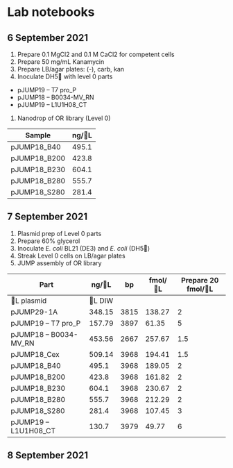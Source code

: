# Lab notebooks

## 6 September 2021

1. Prepare 0.1 MgCl2 and 0.1 M CaCl2 for competent cells
2. Prepare 50 mg/mL Kanamycin
3. Prepare LB/agar plates: (-), carb, kan
4. Inoculate DH5 with level 0 parts

- pJUMP19 – T7 pro\_P
- pJUMP18 – B0034-MV\_RN
- pJUMP19 – L1U1H08\_CT

1. Nanodrop of OR library (Level 0)

| Sample | ng/L |
| --- | --- |
| pJUMP18\_B40 | 495.1 |
| pJUMP18\_B200 | 423.8 |
| pJUMP18\_B230 | 604.1 |
| pJUMP18\_B280 | 555.7 |
| pJUMP18\_S280 | 281.4 |

## 7 September 2021

1. Plasmid prep of Level 0 parts
2. Prepare 60% glycerol
3. Inoculate _E. coli_ BL21 (DE3) and _E. coli_ (DH5)
4. Streak Level 0 cells on LB/agar plates
5. JUMP assembly of OR library

| Part | ng/L | bp | fmol/L | Prepare 20 fmol/L |
| --- | --- | --- | --- | --- |
| L plasmid | L DIW |
| pJUMP29-1A | 348.15 | 3815 | 138.27 | 2 | 13 |
| pJUMP19 – T7 pro\_P | 157.79 | 3897 | 61.35 | 5 | 10 |
| pJUMP18 – B0034-MV\_RN | 453.56 | 2667 | 257.67 | 1.5 | 13.5 |
| pJUMP18\_Cex | 509.14 | 3968 | 194.41 | 1.5 | 13.5 |
| pJUMP18\_B40 | 495.1 | 3968 | 189.05 | 2 | 13 |
| pJUMP18\_B200 | 423.8 | 3968 | 161.82 | 2 | 13 |
| pJUMP18\_B230 | 604.1 | 3968 | 230.67 | 2 | 13 |
| pJUMP18\_B280 | 555.7 | 3968 | 212.29 | 2 | 13 |
| pJUMP18\_S280 | 281.4 | 3968 | 107.45 | 3 | 12 |
| pJUMP19 – L1U1H08\_CT | 130.7 | 3979 | 49.77 | 6 | 9 |

## 8 September 2021
